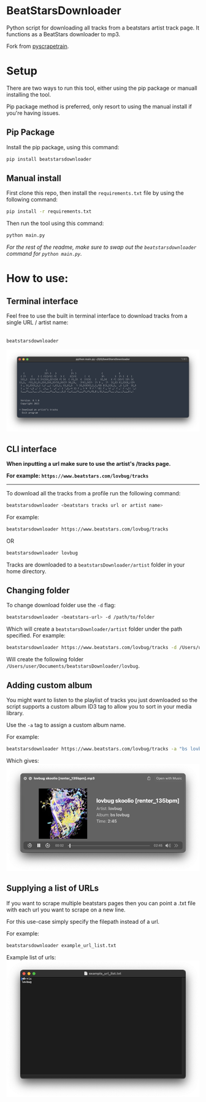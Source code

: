 # BeatStarsDownloader

Python script for downloading all tracks from a beatstars artist track page. 
It functions as a BeatStars downloader to mp3.

Fork from [pyscrapetrain](https://github.com/tim-morriss/pyscrapeTrain).

# Setup
There are two ways to run this tool, either using the pip package or manuall installing the tool.

Pip package method is preferred, only resort to using the manual install if you're having issues.
## Pip Package

Install the pip package, using this command:

```bash
pip install beatstarsdownloader
```

## Manual install
First clone this repo, then install the `requirements.txt` file by using the following command:

```bash
pip install -r requirements.txt
```

Then run the tool using this command:

```bash
python main.py
```

*For the rest of the readme, make sure to swap out the `beatstarsdownloader` command for `python main.py`.*

# How to use:
## Terminal interface
Feel free to use the built in terminal interface to download tracks from a single URL / artist name:

```bash

beatstarsdownloader

```
![image](https://raw.githubusercontent.com/tim-morriss/beatstarsdownloader/main/media/terminal_ui.png)


## CLI interface

**When inputting a url make sure to use the artist's /tracks page.**

**For example: `https://www.beatstars.com/lovbug/tracks`**

----

To download all the tracks from a profile run the following command:

```bash
beatstarsdownloader <beatstars tracks url or artist name>
```

For example: 
```bash
beatstarsdownloader https://www.beatstars.com/lovbug/tracks
```
OR
```bash
beatstarsdownloader lovbug
```

Tracks are downloaded to a `beatstarsDownloader/artist` folder in your home directory. 
## Changing folder
To change download folder use the `-d` flag:
```bash
beatstarsdownloader <beatstars-url> -d /path/to/folder
```

Which will create a `beatstarsDownloader/artist` folder under the path specified.
For example:
```bash
beatstarsdownloader https://www.beatstars.com/lovbug/tracks -d /Users/user/Documents
```
Will create the following folder `/Users/user/Documents/beatstarsDownloader/lovbug`.

## Adding custom album
You might want to listen to the playlist of tracks you just downloaded 
so the script supports a custom album ID3 tag to allow you to sort in your media library.

Use the `-a` tag to assign a custom album name.

For example:
```bash
beatstarsdownloader https://www.beatstars.com/lovbug/tracks -a "bs lovbug"
```

Which gives:
![image](https://raw.githubusercontent.com/tim-morriss/beatstarsdownloader/main/media/album_example.png)

## Supplying a list of URLs

If you want to scrape multiple beatstars pages then you can point a .txt file 
with each url you want to scrape on a new line.

For this use-case simply specify the filepath instead of a url.

For example:
```bash
beatstarsdownloader example_url_list.txt
```

Example list of urls:
![image](https://raw.githubusercontent.com/tim-morriss/beatstarsdownloader/main/media/example_url_list.png)
